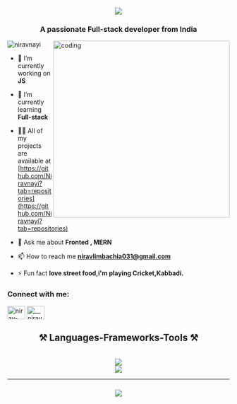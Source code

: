 <h1 align="center">
    <img src="https://readme-typing-svg.herokuapp.com/?font=Righteous&size=35&center=true&vCenter=true&width=500&height=70&duration=4000&lines=Hi+There!+👋;+I'm+Nirav+Nayi!;" />
</h1>
<h3 align="center">A passionate Full-stack developer from India</h3>

<img align="right" alt="coding" width="400" src="https://guruprasad.codes/_ipx/w_750,q_75/%2F_next%2Fstatic%2Fmedia%2Fcoder.41289687.gif?url=%2F_next%2Fstatic%2Fmedia%2Fcoder.41289687.gif&w=750&q=75">


<p align="left"> <img src="https://komarev.com/ghpvc/?username=niravnayi&label=Profile%20views&color=0e75b6&style=flat" alt="niravnayi" /> </p>

- 🔭 I’m currently working on **JS**

- 🌱 I’m currently learning **Full-stack**

- 👨‍💻 All of my projects are available at [https://github.com/Niravnayi?tab=repositories](https://github.com/Niravnayi?tab=repositories)

- 💬 Ask me about **Fronted , MERN**

- 📫 How to reach me **niravlimbachia031@gmail.com**

- ⚡ Fun fact **love street food,i'm playing Cricket,Kabbadi.**

<h3 align="left">Connect with me:</h3>
<p align="left">
<a href="https://linkedin.com/in/nirav-nayi-6b93572a2" target="blank"><img align="center" src="https://raw.githubusercontent.com/rahuldkjain/github-profile-readme-generator/master/src/images/icons/Social/linked-in-alt.svg" alt="nirav-nayi-6b93572a2" height="30" width="40" /></a>
<a href="https://instagram.com/__nirav27.__" target="blank"><img align="center" src="https://raw.githubusercontent.com/rahuldkjain/github-profile-readme-generator/master/src/images/icons/Social/instagram.svg" alt="__nirav27.__" height="30" width="40" /></a>
</p>

<h2 align="center">⚒️ Languages-Frameworks-Tools ⚒️</h2>
<br/>
<div align="center">
    <img src="https://skillicons.dev/icons?i=mongodb,nodejs,github,javascript,tailwind" /><br>
    <img src="https://skillicons.dev/icons?i=react,bootstrap,html,css,vscode,nextjs" />
</div>


<hr/>
<h3 align="center">
    <img src="https://readme-typing-svg.herokuapp.com/?font=Righteous&size=25&center=true&vCenter=true&width=500&height=70&duration=4000&lines=Thanks+for+visiting!+✌️;+Shoot+me+a+message+on+Linkedin!;I'm+Unfazed:)">
</h3>
